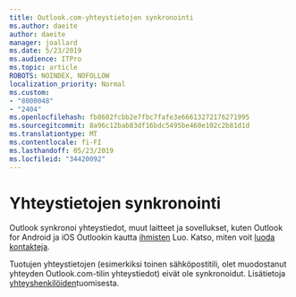 ```yaml
---
title: Outlook.com-yhteystietojen synkronointi
ms.author: daeite
author: daeite
manager: joallard
ms.date: 5/23/2019
ms.audience: ITPro
ms.topic: article
ROBOTS: NOINDEX, NOFOLLOW
localization_priority: Normal
ms.custom:
- "8000048"
- "2404"
ms.openlocfilehash: fb8602fcbb2e7fbc7fafe3e66613272176271995
ms.sourcegitcommit: 8a96c12bab83df16bdc5495be460e102c2b81d1d
ms.translationtype: MT
ms.contentlocale: fi-FI
ms.lasthandoff: 05/23/2019
ms.locfileid: "34420092"
---
```

# <a name="sync-contacts"></a>Yhteystietojen synkronointi

Outlook synkronoi yhteystiedot, muut laitteet ja sovellukset, kuten Outlook for Android ja iOS Outlookin kautta [ihmisten](https://outlook.live.com/people/) Luo. Katso, miten voit [luoda kontakteja](https://support.office.com/article/5b909158-036e-4820-92f7-2a27f57b9f01).

Tuotujen yhteystietojen (esimerkiksi toinen sähköpostitili, olet muodostanut yhteyden Outlook.com-tilin yhteystiedot) eivät ole synkronoidut. Lisätietoja [yhteyshenkilöiden](https://support.office.com/article/285a3b55-8d93-4ac8-93df-43fffd13b2f1)tuomisesta.